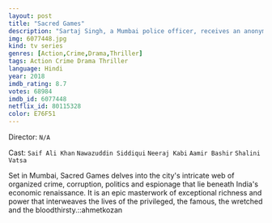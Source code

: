 ```yaml
---
layout: post
title: "Sacred Games"
description: "Sartaj Singh, a Mumbai police officer, receives an anonymous phone call from a gangster who threatens to blow up the entire city. Amid the corrupt standards of Indian law enforcement begins a battle between a 'nobody' cop and ruthless gangster who perceives (sometimes) himself to be a God..."
img: 6077448.jpg
kind: tv series
genres: [Action,Crime,Drama,Thriller]
tags: Action Crime Drama Thriller 
language: Hindi
year: 2018
imdb_rating: 8.7
votes: 68984
imdb_id: 6077448
netflix_id: 80115328
color: E76F51
---
```

Director: `N/A`  

Cast: `Saif Ali Khan` `Nawazuddin Siddiqui` `Neeraj Kabi` `Aamir Bashir` `Shalini Vatsa` 

Set in Mumbai, Sacred Games delves into the city's intricate web of organized crime, corruption, politics and espionage that lie beneath India's economic renaissance. It is an epic masterwork of exceptional richness and power that interweaves the lives of the privileged, the famous, the wretched and the bloodthirsty.::ahmetkozan